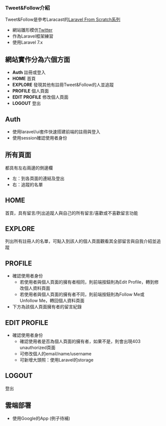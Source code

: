 
### Tweet&Follow介紹

 Tweet&Follow是參考Laracast的[Laravel From Scratch系列](https://laracasts.com/series/laravel-6-from-scratch#chapter-14)
 - 網站雛形模仿[Twitter](https://twitter.com/home)
 - 作為Laravel框架練習
 - 使用Laravel 7.x

## 網站實作分為六個方面

- **Auth** 註冊或登入
- **HOME** 首頁
- **EXPLORE** 發現其他有註冊Tweet&Follow的人並追蹤
- **PROFILE** 個人頁面
- **EDIT PROFILE** 修改個人頁面
- **LOGOUT** 登出

## Auth
- 使用laravel/ui套件快速搭建前端的註冊與登入
- 使用session確認使用者身份

## 所有頁面
都具有左右兩邊的側邊欄 
 - 左：到各頁面的連結及登出
 - 右：追蹤的名單

## HOME
首頁，具有留言/列出追蹤人與自己的所有留言/喜歡或不喜歡留言功能

## EXPLORE
列出所有註冊人的名單，可點入到該人的個人頁面觀看其全部留言與自我介紹並追蹤

## PROFILE
- 確認使用者身份
  - 若使用者與個人頁面的擁有者相同，則前端按鈕則為Edit Profile，轉到修改個人資料頁面
  - 若使用者與個人頁面的擁有者不同，則前端按鈕則為Follow Me或Unfollow Me，轉回個人資料頁面
- 下方為該個人頁面擁有者的留言紀錄

## EDIT PROFILE
- 確認使用者身份
  - 確認使用者是否為個人頁面的擁有者，如果不是，則會出現403 unauthorized頁面
  - 可修改個人的email/name/username
  - 可新增大頭照：使用Laravel的storage
  
## LOGOUT
登出

## 雲端部署
- 使用Google的App (例子待補)
